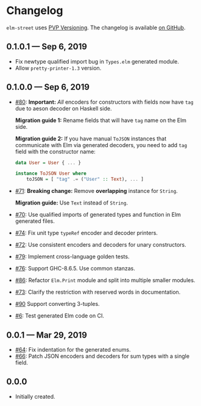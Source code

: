 # Changelog

`elm-street` uses [PVP Versioning][1].
The changelog is available [on GitHub][2].

##  0.1.0.1 — Sep 6, 2019

* Fix newtype qualified import bug in `Types.elm` generated module.
* Allow `pretty-printer-1.3` version.

## 0.1.0.0 — Sep 6, 2019

* [#80](https://github.com/holmusk/elm-street/issues/80):
  **Important:** *All* encoders for constructors with fields now have `tag` due
  to aeson decoder on Haskell side.

  **Migration guide 1:** Rename fields that will have `tag` name on the Elm
  side.

  **Migration guide 2:** If you have manual `ToJSON` instances that communicate
  with Elm via generated decoders, you need to add `tag` field with the
  constructor name:

  ```haskell
  data User = User { ... }

  instance ToJSON User where
      toJSON = [ "tag" .= ("User" :: Text), ... ]
  ```

* [#71](https://github.com/holmusk/elm-street/issues/71):
  **Breaking change:** Remove **overlapping** instance for `String`.

  **Migration guide:** Use `Text` instead of `String`.

* [#70](https://github.com/holmusk/elm-street/issues/70):
  Use qualified imports of generated types and function in Elm generated files.
* [#74](https://github.com/holmusk/elm-street/issues/74):
  Fix unit type `typeRef` encoder and decoder printers.
* [#72](https://github.com/holmusk/elm-street/issues/72):
  Use consistent encoders and decoders for unary constructors.
* [#79](https://github.com/holmusk/elm-street/issues/79):
  Implement cross-language golden tests.
* [#76](https://github.com/holmusk/elm-street/issues/76):
  Support GHC-8.6.5. Use common stanzas.
* [#86](https://github.com/holmusk/elm-street/issues/86):
  Refactor `Elm.Print` module and split into multiple smaller modules.
* [#73](https://github.com/holmusk/elm-street/issues/73):
  Clarify the restriction with reserved words in documentation.
* [#90](https://github.com/Holmusk/elm-street/issues/90)
  Support converting 3-tuples.
* [#6](https://github.com/holmusk/elm-street/issues/6):
  Test generated Elm code on CI.

## 0.0.1 — Mar 29, 2019

* [#64](https://github.com/holmusk/elm-street/issues/64):
  Fix indentation for the generated enums.
* [#66](https://github.com/holmusk/elm-street/issues/66):
  Patch JSON encoders and decoders for sum types with a single field.

## 0.0.0

* Initially created.

[1]: https://pvp.haskell.org
[2]: https://github.com/Holmusk/elm-street/releases
